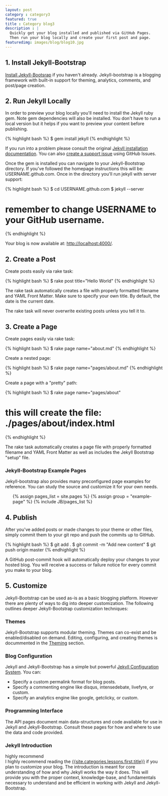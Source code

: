 ```yaml
---
layout: post
category : category3
featured: true
title : Category blog3
description : |
  Quickly get your blog installed and published via GitHub Pages.
  Then run your blog locally and create your first post and page.
featuredimg: images/blog/blog10.jpg
---
```



## 1. Install Jekyll-Bootstrap

[Install Jekyll-Bootsrap](/index.html#start-now) if you haven't already.
Jekyll-bootstrap is a blogging framework with built-in support for theming, analytics, comments, and post/page creation.

## 2. Run Jekyll Locally

In order to preview your blog locally you'll need to install the Jekyll ruby gem. Note gem dependencies will also be installed.
You don't have to run a local version but it helps if you want to preview your content before publishing.

{% highlight bash %}
$ gem install jekyll
{% endhighlight %}

If you run into a problem please consult the original [Jekyll installation documentation](https://github.com/mojombo/jekyll/wiki/Install).
You can also [create a support issue](https://github.com/plusjade/jekyll-bootstrap/issues) using GitHub Issues.

Once the gem is installed you can navigate to your Jekyll-Bootstrap directory.
If you've followed the homepage instructions this will be: USERNAME.github.com.
Once in the directory you'll run jekyll with server support:

{% highlight bash %}
$ cd USERNAME.github.com 
$ jekyll --server
# remember to change USERNAME to your GitHub username.
{% endhighlight %}



Your blog is now available at: [http://localhost:4000/](http://localhost:4000/).


## 2. Create a Post

Create posts easily via rake task:

{% highlight bash %}
$ rake post title="Hello World"
{% endhighlight %}

The rake task automatically creates a file with properly formatted filename and YAML Front Matter.
Make sure to specify your own title. By default, the date is the current date.

The rake task will never overwrite existing posts unless you tell it to.

## 3. Create a Page

Create pages easily via rake task:

{% highlight bash %}
$ rake page name="about.md"
{% endhighlight %}
    

Create a nested page:

{% highlight bash %}
$ rake page name="pages/about.md"
{% endhighlight %}    
    

Create a page with a "pretty" path:

{% highlight bash %}
$ rake page name="pages/about"
# this will create the file: ./pages/about/index.html
{% endhighlight %}  
    
    
    
  
The rake task automatically creates a page file with properly formatted filename and YAML Front Matter 
as well as includes the Jekyll Bootstrap "setup" file.

### Jekyll-Bootstrap Example Pages

Jekyll-bootstrap also provides many preconfigured page examples for reference. 
You can study the source and customize it for your own needs.

<ul>
{% assign pages_list = site.pages %}
{% assign group = "example-page" %}
{% include JB/pages_list %}
</ul>

## 4. Publish

After you've added posts or made changes to your theme or other files, simply commit them to your git repo and push the commits up to GitHub.

{% highlight bash %}
$ git add .
$ git commit -m "Add new content"
$ git push origin master
{% endhighlight %}   

A GitHub post-commit hook will automatically deploy your changes to your hosted blog. You will receive a success or failure notice for every commit you make to your blog.

## 5. Customize

Jekyll-Bootstrap can be used as-is as a basic blogging platform.  However there are plenty of ways to dig into deeper customization. 
The following outlines deeper Jekyll-Bootstrap customization techniques:

### Themes 

Jekyll-Bootstrap supports modular theming. Themes can co-exist and be enabled/disabled on demand.
Editing, configuring, and creating themes is docummented in the [Theming](/usage/jekyll-theming.html) section.

### Blog Configuration

Jekyll and Jekyll-Bootstrap has a simple but powerful [Jekyll Configuration System](/usage/blog-configuration.html). You can:

- Specify a custom permalink format for blog posts.
- Specify a commenting engine like disqus, intensedebate, livefyre, or custom.
- Specify an analytics engine like google, getclicky, or custom.


### Programming Interface

The API pages document main data-structures and code available for use in Jekyll and Jekyll-Bootstrap.
Consult these pages for how and where to use the data and code provided.

### Jekyll Introduction

<span class="label notice">highly recommend</span>   
I highly recommend reading the [{{site.categories.lessons.first.title}}]({{site.categories.lessons.first.url}}) 
if you plan to customize your blog. The introduction is meant for core understanding of how and why Jekyll works the way it does.
This will provide you with the proper context, knowledge-base, and fundamentals necessary to understand
and be efficient in working with Jekyll and Jekyll-Bootstrap.

